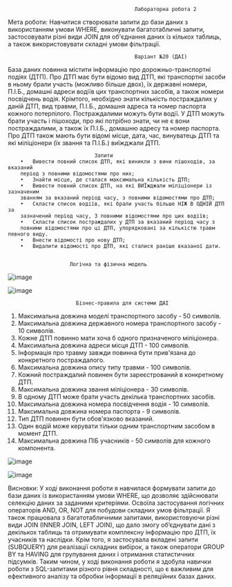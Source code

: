                                              Лабораторна робота 2 
                                                  
Мета роботи: Навчитися створювати запити до бази даних з використанням умови 
WHERE, виконувати багатотабличні запити, застосовувати різні види JOIN для об'єднання 
даних із кількох таблиць, а також використовувати складні умови фільтрації.

                                             Варіант №20 (ДАІ)
База даних повинна містити інформацію про дорожньо-транспортні
подіях (ДТП). Про ДТП має бути відомо вид ДТП, які транспортні засоби в ньому брали участь (можливо більше двох), їх державні номери, П.І.Б., домашні адреси водіїв цих транспортних засобів, а також номери посвідчень водія. Крімтого, необхідно знати кількість постраждалих у даній ДТП, вид травми, П.І.Б., домашня адреса та номер паспорта кожного потерпілого. Постраждалими можуть бути водії. У ДТП можуть брати участь і пішоходи, про які потрібно знати, чи не є вони постраждалими, а також їх П.І.Б., домашню адресу та номер паспорта. Про ДТП також мають бути відомі місце, дата, час, винуватець ДТП та які міліціонери (їх звання та П.І.Б.) виїжджали ДТП.
                          
                                Запити
        •	Вивести повний список ДТП, які виникли з вини пішоходів, за вказаний
        період з повними відомостями про них;
        •	Знайти місце, де сталася максимальна кількість ДТП;
        •	Вивести повний список ДТП, на які ВИЇжджали міліціонери із зазначеним
        званням за вказаний період часу, з повними відомостями про ДТП;
        •	Скласти список водіїв, які брали участь більше НІЖ В ОДНІЙ ДТП за
        зазначений період часу, З повними відомостями про цих водіїв;
        •	Скласти список постраждалих у ДТП за вказаний період часу з
        повними відомостями про ці ДТП, упорядковані за кількістю травм певного виду.
        •	Внести відомості про нову ДТП;
        •	Видалити відомості про ДТП, які сталися раніше вказаної дати.

                            
                        Логічна та фізична модель
![image](https://github.com/user-attachments/assets/f28b2ca6-c263-4cf1-8a6b-23382d8fbcb9)

![image](https://github.com/user-attachments/assets/96d46b57-0b9a-4983-97ca-c6d99bad622c)



                          Бізнес-правила для системи ДАІ
1.	Максимальна довжина моделі транспортного засобу - 50 символів.
2.	Максимальна довжина державного номера транспортного засобу - 10 символів.
3.	Кожне ДТП повинно мати хоча б одного призначеного міліціонера.
4.	Максимальна довжина адреси місця ДТП - 100 символів.
5.	Інформація про травму завжди повинна бути прив'язана до конкретного постраждалого.
6.	Максимальна довжина опису типу травми - 100 символів.
7.	Кожний постраждалий повинен бути зареєстрований в конкретному ДТП.
8.	Максимальна довжина звання міліціонера - 30 символів.
9.	В одному ДТП може брати участь декілька транспортних засобів.
10.	Максимальна довжина номера посвідчення водія - 10 символів.
11.	Максимальна довжина номера паспорта - 9 символів.
12.	Тип ДТП повинен бути обов'язково вказаний.
13.	Один водій може керувати тільки одним транспортним засобом в момент ДТП.
14.	Максимальна довжина ПІБ учасників - 50 символів для кожного компонента.

![image](https://github.com/user-attachments/assets/0e9477f5-6059-49af-baa0-298eb00f04e3)

![image](https://github.com/user-attachments/assets/7fef6939-023b-4d04-bbd6-6684da0d1c5e)


Висновки: 
У ході виконання роботи я навчилася формувати запити до бази даних із використанням умови WHERE, що дозволяє здійснювати селекцію даних за заданими критеріями. Освоїла застосування логічних операторів AND, OR, NOT для побудови складних умов фільтрації.
Я також працювала з багатотабличними запитами, використовуючи різні види JOIN (INNER JOIN, LEFT JOIN), що дало змогу об’єднувати дані з декількох таблиць та отримувати комплексну інформацію про ДТП, їх учасників та наслідки.
Крім того, я застосувала вкладені запити (SUBQUERY) для реалізації складних вибірок, а також оператори GROUP BY та HAVING для групування даних і отримання статистичних підсумків.
Таким чином, у ході виконання роботи я здобула навички роботи з SQL-запитами різного рівня складності, що є важливим для ефективного аналізу та обробки інформації в реляційних базах даних.

